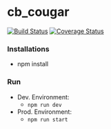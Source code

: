 # cb_cougar
[![Build Status](https://app.travis-ci.com/lkirwan/cb_cougar.svg?branch=main)](https://app.travis-ci.com/lkirwan/cb_cougar)
[![Coverage Status](https://coveralls.io/repos/github/lkirwan/cb_cougar/badge.svg?branch=main)](https://coveralls.io/github/lkirwan/cb_cougar?branch=main)


### Installations
* npm install

### Run
* Dev. Environment:
  * `npm run dev`
* Prod. Environment: 
  * `npm run start`
